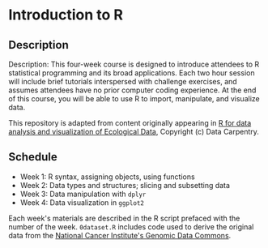 # Introduction to R

## Description

Description: This four-week course is designed to introduce attendees to R statistical programming and its broad applications. 
Each two hour session will include brief tutorials interspersed with challenge exercises, and assumes attendees have no prior 
computer coding experience. At the end of this course, you will be able to use R to import, manipulate, and visualize data.

This repository is adapted from content originally appearing in 
[R for data analysis and visualization of Ecological Data](https://datacarpentry.org/R-ecology-lesson/),
Copyright (c) Data Carpentry. 


## Schedule

* Week 1: R syntax, assigning objects, using functions
* Week 2: Data types and structures; slicing and subsetting data
* Week 3: Data manipulation with `dplyr`
* Week 4: Data visualization in `ggplot2`

Each week's materials are described in the R script prefaced with the number of the week. 
`0dataset.R` includes code used to derive the original data from the 
[National Cancer Institute's Genomic Data Commons](https://gdc.cancer.gov).
